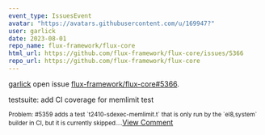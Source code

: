 ```yaml
---
event_type: IssuesEvent
avatar: "https://avatars.githubusercontent.com/u/169947?"
user: garlick
date: 2023-08-01
repo_name: flux-framework/flux-core
html_url: https://github.com/flux-framework/flux-core/issues/5366
repo_url: https://github.com/flux-framework/flux-core
---
```


<a href='https://github.com/garlick' target='_blank'>garlick</a> open issue <a href='https://github.com/flux-framework/flux-core/issues/5366' target='_blank'>flux-framework/flux-core#5366</a>.

<p>testsuite: add CI coverage for memlimit test</p><small>Problem: #5359 adds a test `t2410-sdexec-memlimit.t` that is only run by the `el8,system` builder in CI, but it is currently skipped....</small><a href='https://github.com/flux-framework/flux-core/issues/5366' target='_blank'>View Comment</a>